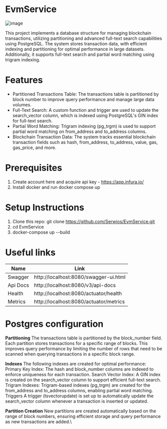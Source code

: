 # EvmService
![image](https://github.com/user-attachments/assets/6ea3e317-68dc-4b6d-9107-b9894717f326)

This project implements a database structure for managing blockchain transactions, utilizing partitioning and advanced full-text search capabilities using PostgreSQL. The system stores transaction data, with efficient indexing and partitioning for optimal performance in large datasets. Additionally, it supports full-text search and partial word matching using trigram indexing.

# Features
* Partitioned Transactions Table: The transactions table is partitioned by block number to improve query performance and manage large data volumes.
* Full-Text Search: A custom function and trigger are used to update the search_vector column, which is indexed using PostgreSQL's GIN index for full-text search.
* Partial Word Matching: Trigram indexing (pg_trgm) is used to support partial word matching on from_address and to_address columns.
* Blockchain Transaction Data: The system tracks essential blockchain transaction fields such as hash, from_address, to_address, value, gas, gas_price, and more.

# Prerequisites
1. Create account here and acquire api key -  https://app.infura.io/
2. Install docker and run docker compose up

# Setup Instructions
1. Clone this repo: git clone https://github.com/Serwios/EvmService.git
2. cd EvmService
3. docker-compose up --build

# Useful links
| Name | Link | 
|----------|----------|
| Swagger | http://localhost:8080/swagger-ui.html | 
| Api Docs | http://localhost:8080/v3/api-docs | 
| Health | http://localhost:8080/actuator/health | 
| Metrics | http://localhost:8080/actuator/metrics | 

# Postgres configuration
**Partitioning**
The transactions table is partitioned by the block_number field. Each partition stores transactions for a specific range of blocks. This improves query performance by limiting the number of rows that need to be scanned when querying transactions in a specific block range.

**Indexes**
The following indexes are created for optimal performance:
Primary Key Index: The hash and block_number columns are indexed to enforce uniqueness for each transaction.
Search Vector Index: A GIN index is created on the search_vector column to support efficient full-text search.
Trigram Indexes: Trigram-based indexes (pg_trgm) are created for the from_address and to_address columns, enabling partial word matching.
Triggers
A trigger (tsvectorupdate) is set up to automatically update the search_vector column whenever a transaction is inserted or updated.

**Partition Creation**
New partitions are created automatically based on the range of block numbers, ensuring efficient storage and query performance as new transactions are added.\
